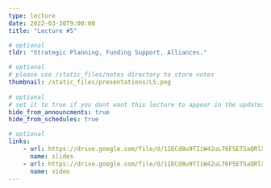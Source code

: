 ```yaml
---
type: lecture
date: 2022-03-30T9:00:00
title: "Lecture #5"

# optional
tldr: "Strategic Planning, Funding Support, Alliances."

# optional
# please use /static_files/notes directory to store notes
thumbnail: /static_files/presentations/L5.png
  
# optional
# set it to true if you dont want this lecture to appear in the updates section
hide_from_announcments: true
hide_from_schedules: true

# optional
links: 
    - url: https://drive.google.com/file/d/11ECd8u9TIiW42uL76FSETSaQRlXqD-wU/view?usp=sharing
      name: slides
    - url: https://drive.google.com/file/d/11ECd8u9TIiW42uL76FSETSaQRlXqD-wU/view?usp=sharing
      name: video
---
```

<!-- Other additional contents using markdown 
**Suggested Readings:**
- [Readings 1](https://google.com)
- [Readings 2](https://google.com) -->
